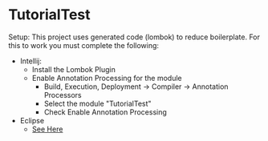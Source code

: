 TutorialTest
=============


Setup: This project uses generated code (lombok) to reduce boilerplate. For this to work you must complete the following:

- Intellij:
    - Install the Lombok Plugin
    - Enable Annotation Processing for the module
        - Build, Execution, Deployment -> Compiler -> Annotation Processors
        - Select the module "TutorialTest"
        - Check Enable Annotation Processing
- Eclipse
    - [See Here](http://stackoverflow.com/questions/3418865/cannot-make-project-lombok-work-on-eclipse-helios/3425327#3425327)